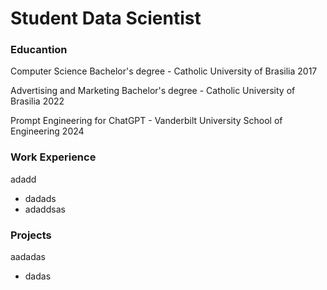 # Student Data Scientist

### Educantion

Computer Science Bachelor's degree - Catholic University of Brasilia 2017

Advertising and Marketing Bachelor's degree - Catholic University of Brasilia 2022

Prompt Engineering for ChatGPT - Vanderbilt University School of Engineering 2024


### Work Experience
adadd
- dadads
- adaddsas

### Projects
aadadas
- dadas
